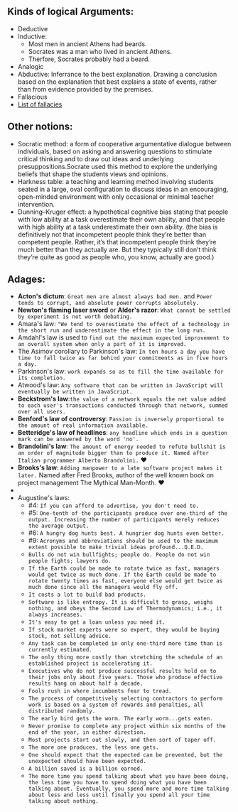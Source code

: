


## Kinds of logical Arguments:
- Deductive
- Inductive:
  - Most men in ancient Athens had beards.
  - Socrates was a man who lived in ancient Athens.
  - Therfore, Socrates probably had a beard.
- Analogic
- Abductive: Inferrance to the best explanation. Drawing a conclusion based on the explanation that best explains a state of events, rather than from evidence provided by the premises.
- Fallacious
- [List of fallacies](https://en.wikipedia.org/wiki/List_of_fallacies)



## Other notions:
- Socratic method: a form of cooperative argumentative dialogue between individuals, based on asking and answering questions to stimulate critical thinking and to draw out ideas and underlying presuppositions.Socrate used this method to explore the underlying beliefs that shape the students views and opinions.
- Harkness table: a teaching and learning method involving students seated in a large, oval configuration to discuss ideas in an encouraging, open-minded environment with only occasional or minimal teacher intervention.
- Dunning–Kruger effect: a hypothetical cognitive bias stating that people with low ability at a task overestimate their own ability, and that people with high ability at a task underestimate their own ability. (the bias is definitively not that incompetent people think they’re better than competent people. Rather, it’s that incompetent people think they’re much better than they actually are. But they typically still don’t think they’re quite as good as people who, you know, actually are good.)




## Adages:
- **Acton's dictum**: `Great men are almost always bad men.` and `Power tends to corrupt, and absolute power corrupts absolutely.`
- **Newton's flaming laser sword** or **Alder's razor**: `What cannot be settled by experiment is not worth debating.`
- Amara's law: `"We tend to overestimate the effect of a technology in the short run and underestimate the effect in the long run.`
- Amdahl's law is used to `find out the maximum expected improvement to an overall system when only a part of it is improved.`
- The Asimov corollary to Parkinson's law: `In ten hours a day you have time to fall twice as far behind your commitments as in five hours a day.`
- Parkinson's law: `work expands so as to fill the time available for its completion.`
- Atwood's law: `Any software that can be written in JavaScript will eventually be written in JavaScript.`
- **Beckstrom's law**:`the value of a network equals the net value added to each user's transactions conducted through that network, summed over all users.`
- **Benford's law of controversy**: `Passion is inversely proportional to the amount of real information available.`
- **Betteridge's law of headlines**: `any headline which ends in a question mark can be answered by the word 'no'.`
- **Brandolini's law**: `The amount of energy needed to refute bullshit is an order of magnitude bigger than to produce it. Named after Italian programmer Alberto Brandolini.` ❤️ 
- **Brooks's law**: `Adding manpower to a late software project makes it later.` Named after Fred Brooks, author of the well known book on project management The Mythical Man-Month. ❤️ 
- 
- Augustine's laws:
  - #4: `If you can afford to advertise, you don't need to.`
  - #5: `One-tenth of the participants produce over one-third of the output. Increasing the number of participants merely reduces the average output.`
  - #6: `A hungry dog hunts best. A hungrier dog hunts even better.`
  - #9: `Acronyms and abbreviations should be used to the maximum extent possible to make trivial ideas profound...Q.E.D.`
  - `Bulls do not win bullfights; people do. People do not win people fights; lawyers do.`
  - `If the Earth could be made to rotate twice as fast, managers would get twice as much done. If the Earth could be made to rotate twenty times as fast, everyone else would get twice as much done since all the managers would fly off.`
  - `It costs a lot to build bad products.`
  - `Software is like entropy. It is difficult to grasp, weighs nothing, and obeys the Second Law of Thermodynamics; i.e., it always increases.`
  - `It's easy to get a loan unless you need it.`
  - `If stock market experts were so expert, they would be buying stock, not selling advice.`
  - `Any task can be completed in only one-third more time than is currently estimated.`
  - `The only thing more costly than stretching the schedule of an established project is accelerating it.`
  - `Executives who do not produce successful results hold on to their jobs only about five years. Those who produce effective results hang on about half a decade.`
  - `Fools rush in where incumbents fear to tread.`
  - `The process of competitively selecting contractors to perform work is based on a system of rewards and penalties, all distributed randomly.`
  - `The early bird gets the worm. The early worm...gets eaten.`
  - `Never promise to complete any project within six months of the end of the year, in either direction.`
  - `Most projects start out slowly, and then sort of taper off.`
  - `The more one produces, the less one gets.`
  - `One should expect that the expected can be prevented, but the unexpected should have been expected.`
  - `A billion saved is a billion earned.`
  - `The more time you spend talking about what you have been doing, the less time you have to spend doing what you have been talking about. Eventually, you spend more and more time talking about less and less until finally you spend all your time talking about nothing.`




